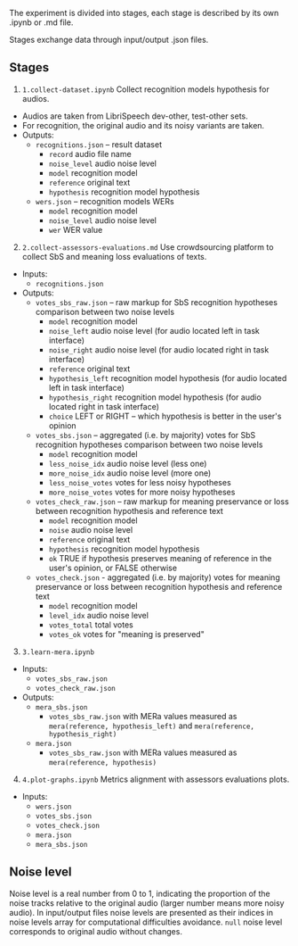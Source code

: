 The experiment is divided into stages, each stage is described by its own .ipynb or .md file.

Stages exchange data through input/output .json files.

## Stages

1. `1.collect-dataset.ipynb` Collect recognition models hypothesis for audios.
  - Audios are taken from LibriSpeech dev-other, test-other sets.
  - For recognition, the original audio and its noisy variants are taken.
  - Outputs:
    - `recognitions.json` – result dataset
      - `record` audio file name
      - `noise_level` audio noise level
      - `model` recognition model
      - `reference` original text
      - `hypothesis` recognition model hypothesis
    - `wers.json` – recognition models WERs
      - `model` recognition model
      - `noise_level` audio noise level
      - `wer` WER value
2. `2.collect-assessors-evaluations.md` Use crowdsourcing platform to collect SbS and meaning loss evaluations of texts.
  - Inputs:
    - `recognitions.json`
  - Outputs:
    - `votes_sbs_raw.json` – raw markup for SbS recognition hypotheses comparison between two noise levels
      - `model` recognition model
      - `noise_left` audio noise level (for audio located left in task interface)
      - `noise_right` audio noise level (for audio located right in task interface)
      - `reference` original text
      - `hypothesis_left` recognition model hypothesis (for audio located left in task interface)
      - `hypothesis_right` recognition model hypothesis (for audio located right in task interface)
      - `choice` LEFT or RIGHT – which hypothesis is better in the user's opinion
    - `votes_sbs.json` – aggregated (i.e. by majority) votes for SbS recognition hypotheses comparison between two noise levels
      - `model` recognition model
      - `less_noise_idx` audio noise level (less one)
      - `more_noise_idx` audio noise level (more one)
      - `less_noise_votes` votes for less noisу hypotheses
      - `more_noise_votes` votes for more noisу hypotheses
    - `votes_check_raw.json` – raw markup for meaning preservance or loss between recognition hypothesis and reference text
      - `model` recognition model
      - `noise` audio noise level
      - `reference` original text
      - `hypothesis` recognition model hypothesis
      - `ok` TRUE if hypothesis preserves meaning of reference in the user's opinion, or FALSE otherwise
    - `votes_check.json` - aggregated (i.e. by majority) votes for meaning preservance or loss between recognition hypothesis and reference text
      - `model` recognition model
      - `level_idx` audio noise level
      - `votes_total` total votes
      - `votes_ok` votes for "meaning is preserved"
3. `3.learn-mera.ipynb`
  - Inputs:
    - `votes_sbs_raw.json`
    - `votes_check_raw.json`
  - Outputs:
    - `mera_sbs.json`
      - `votes_sbs_raw.json` with MERa values measured as `mera(reference, hypothesis_left)` and `mera(reference, hypothesis_right)`
    - `mera.json`
      - `votes_sbs_raw.json` with MERa values measured as `mera(reference, hypothesis)`
4. `4.plot-graphs.ipynb` Metrics alignment with assessors evaluations plots.
  - Inputs:
    - `wers.json`
    - `votes_sbs.json`
    - `votes_check.json`
    - `mera.json`
    - `mera_sbs.json`

## Noise level

Noise level is a real number from 0 to 1, indicating the proportion of the noise tracks relative to the original audio (larger number means more noisy audio).
In input/output files noise levels are presented as their indices in noise levels array for computational difficulties avoidance.
`null` noise level corresponds to original audio without changes.
